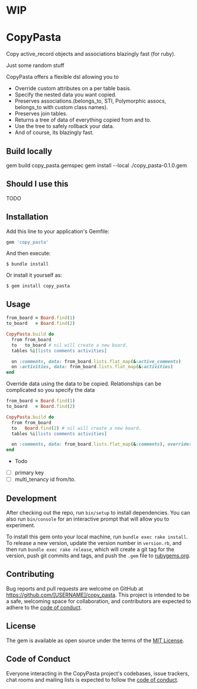 # WIP

# CopyPasta

Copy active_record objects and associations blazingly fast (for ruby).

Just some random stuff

CopyPasta offers a flexible dsl allowing you to

 - Override custom attributes on a per table basis.
 - Specify the nested data you want copied.
 - Preserves associations.(belongs_to, STI, Polymorphic assocs, belongs_to with custom class names).
 - Preserves join tables.
 - Returns a tree of data of everything copied from and to.
 - Use the tree to safely rollback your data.
 - And of course, its blazingly fast.

## Build locally

gem build copy_pasta.gemspec
gem install --local ./copy_pasta-0.1.0.gem

## Should I use this

TODO

## Installation

Add this line to your application's Gemfile:

```ruby
gem 'copy_pasta'
```

And then execute:

    $ bundle install

Or install it yourself as:

    $ gem install copy_pasta

## Usage

```ruby
from_board = Board.find(1)
to_board   = Board.find(2)

CopyPasta.build do
  from from_board
  to   to_board # nil will create a new board.
  tables %i[lists comments activities]

  on :comments, data: from_board.lists.flat_map(&:active_comments)
  on :activities, data: from_board.lists.flat_map(&:activities)
end
```

Override data using the data to be copied.
Relationships can be complicated so you specify the data

```ruby
from_board = Board.find(1)
to_board   = Board.find(2)

CopyPasta.build do
  from from_board
  to   Board.find(2) # nil will create a new board.
  tables %i[lists comments activities]

  on :comments, data: from_board.lists.flat_map(&:comments), override: ->(data) { { commented_at: data.commented_at + 2.days } }
end
```

- Todo
 - [ ] primary key
 - [ ] multi_tenancy id from/to.

## Development

After checking out the repo, run `bin/setup` to install dependencies. You can also run `bin/console` for an interactive prompt that will allow you to experiment.

To install this gem onto your local machine, run `bundle exec rake install`. To release a new version, update the version number in `version.rb`, and then run `bundle exec rake release`, which will create a git tag for the version, push git commits and tags, and push the `.gem` file to [rubygems.org](https://rubygems.org).

## Contributing

Bug reports and pull requests are welcome on GitHub at https://github.com/[USERNAME]/copy_pasta. This project is intended to be a safe, welcoming space for collaboration, and contributors are expected to adhere to the [code of conduct](https://github.com/[USERNAME]/copy_pasta/blob/master/CODE_OF_CONDUCT.md).


## License

The gem is available as open source under the terms of the [MIT License](https://opensource.org/licenses/MIT).

## Code of Conduct

Everyone interacting in the CopyPasta project's codebases, issue trackers, chat rooms and mailing lists is expected to follow the [code of conduct](https://github.com/[USERNAME]/copy_pasta/blob/master/CODE_OF_CONDUCT.md).
